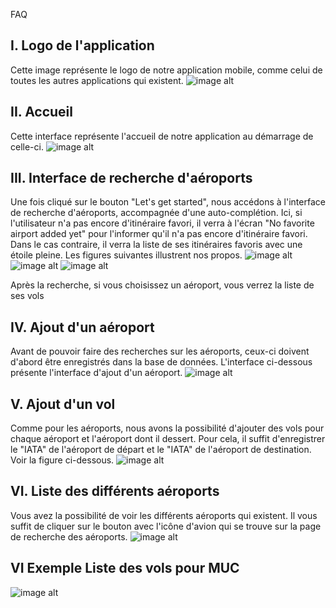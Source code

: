 FAQ
## I. Logo de l'application
Cette image représente le logo de notre application mobile, comme celui de toutes les autres applications qui existent.
![image alt](https://github.com/chrisvaldes/airportFlights/blob/main/logo.jpg?raw=true)

## II. Accueil
Cette interface représente l'accueil de notre application au démarrage de celle-ci.
![image alt](https://github.com/chrisvaldes/airportFlights/blob/main/acceuil.jpg?raw=true)

## III. Interface de recherche d'aéroports
Une fois cliqué sur le bouton "Let's get started", nous accédons à l'interface de recherche d'aéroports, accompagnée d'une auto-complétion. Ici, si l'utilisateur n'a pas encore d'itinéraire favori, il verra à l'écran "No favorite airport added yet" pour l'informer qu'il n'a pas encore d'itinéraire favori. Dans le cas contraire, il verra la liste de ses itinéraires favoris avec une étoile pleine. Les figures suivantes illustrent nos propos.
![image alt](https://github.com/chrisvaldes/airportFlights/blob/main/recherchesansfavories.jpg?raw=true) ![image alt](https://github.com/chrisvaldes/airportFlights/blob/main/filtrageaeroport.jpg?raw=true)
![image alt](https://github.com/chrisvaldes/airportFlights/blob/main/recherchefavories.jpg?raw=true)

Après la recherche, si vous choisissez un aéroport, vous verrez la liste de ses vols

## IV. Ajout d'un aéroport
Avant de pouvoir faire des recherches sur les aéroports, ceux-ci doivent d'abord être enregistrés dans la base de données. L'interface ci-dessous présente l'interface d'ajout d'un aéroport.
![image alt](https://github.com/chrisvaldes/airportFlights/blob/main/creationaeroport.jpg?raw=true)

## V. Ajout d'un vol
Comme pour les aéroports, nous avons la possibilité d'ajouter des vols pour chaque aéroport et l'aéroport dont il dessert. Pour cela, il suffit d'enregistrer le "IATA" de l'aéroport de départ et le "IATA" de l'aéroport de destination. Voir la figure ci-dessous.
![image alt](https://github.com/chrisvaldes/airportFlights/blob/main/creationvol.jpg?raw=true)

## VI. Liste des différents aéroports
Vous avez la possibilité de voir les différents aéroports qui existent. Il vous suffit de cliquer sur le bouton avec l'icône d'avion qui se trouve sur la page de recherche des aéroports.
![image alt](https://github.com/chrisvaldes/airportFlights/blob/main/listea%C3%A9roports.jpg?raw=true)

## VI Exemple Liste des vols pour MUC

![image alt](https://github.com/chrisvaldes/airportFlights/blob/main/listevolMUC.jpg?raw=true)













